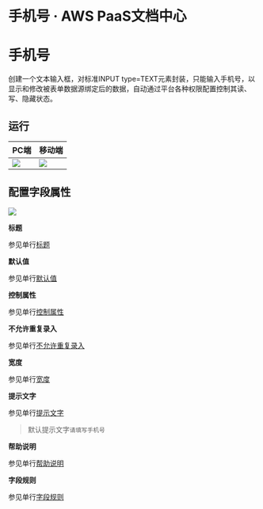 # 手机号 · AWS PaaS文档中心

# 手机号

创建一个文本输入框，对标准INPUT type=TEXT元素封装，只能输入手机号，以显示和修改被表单数据源绑定后的数据，自动通过平台各种权限配置控制其读、写、隐藏状态。

## 运行

PC端 | 移动端  
---|---  
[![](https://docs.awspaas.com/user-manual/aws-pass-console-user-manual-form-vue-64ga/zj/textm_pc.png)](<textm_pc.png>) | [![](https://docs.awspaas.com/user-manual/aws-pass-console-user-manual-form-vue-64ga/zj/textm_mobile.png)](<textm_mobile.png>)  
  
## 配置字段属性

[![](https://docs.awspaas.com/user-manual/aws-pass-console-user-manual-form-vue-64ga/zj/textm1.png)](<textm1.png>)

**标题**

参见单行[标题](<text.html#title>)

**默认值**

参见单行[默认值](<text.html#mrz>)

**控制属性**

参见单行[控制属性](<text.html#control>)

**不允许重复录入**

参见单行[不允许重复录入](<text.html#nocopy>)

**宽度**

参见单行[宽度](<text.html#wigth>)

**提示文字**

参见单行[提示文字](<text.html#tip>)

> 默认提示文字`请填写手机号`

**帮助说明**

参见单行[帮助说明](<text.html#help>)

**字段规则**

参见单行[字段规则](<text.html#zdgz>)